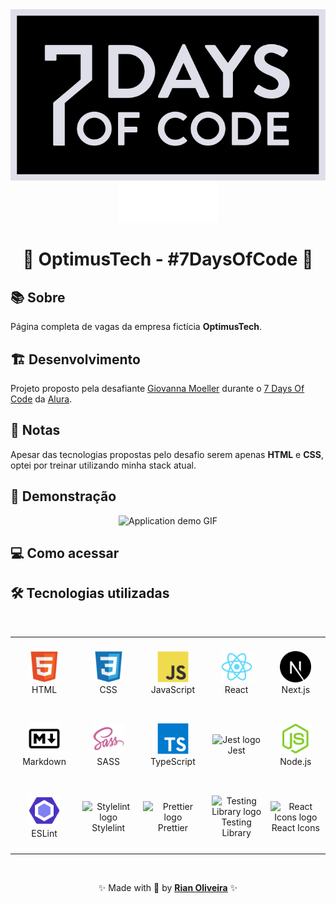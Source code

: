 <div align="center">
  <img src=".github/header.svg" alt="7 Days Of Code logo" />
  <br />
  <img src=".github/logo.png" alt="HTML and CSS logo" />
  <h1>🚀 OptimusTech - #7DaysOfCode 🚀</h1>
</div>

## 📚 Sobre

Página completa de vagas da empresa fictícia **OptimusTech**.

## 🏗️ Desenvolvimento

Projeto proposto pela desafiante [Giovanna Moeller](https://www.linkedin.com/in/giovannamoeller/?originalSubdomain=br) durante o [7 Days Of Code](https://7daysofcode.io/) da [Alura](https://www.alura.com.br/).

## 📝 Notas

Apesar das tecnologias propostas pelo desafio serem apenas **HTML** e **CSS**, optei por treinar utilizando minha stack atual.

## 🔎 Demonstração

<div align="center">
  <img src=".github/demo.gif" alt="Application demo GIF">
</div>

## 💻 Como acessar

<!-- Onde a sua aplicação está hospedada? -->

## 🛠️ Tecnologias utilizadas

<br>

<table align="center">
  <tbody>
    <tr>
      <td align="center" width="140" height="110">
        <img
          src="https://raw.githubusercontent.com/devicons/devicon/master/icons/html5/html5-original.svg"
          alt="HTML5 logo"
          title="HTML5"
          width="50"
        />
        <br>
        <span>HTML</span>
      </td>
      <td align="center" width="140" height="110">
        <img
          src="https://raw.githubusercontent.com/devicons/devicon/master/icons/css3/css3-original.svg"
          alt="CSS3 logo"
          title="CSS3"
          width="50"
        />
        <br>
        <span>CSS</span>
      </td>
      <td align="center" width="140" height="110">
        <img
          src="https://raw.githubusercontent.com/devicons/devicon/master/icons/javascript/javascript-original.svg"
          alt="JavaScript logo"
          title="JavaScript"
          width="50"
        />
        <br>
        <span>JavaScript</span>
      </td>
      <td align="center" width="140" height="110">
        <img
          src="https://raw.githubusercontent.com/devicons/devicon/master/icons/react/react-original.svg"
          alt="React logo"
          title="React"
          width="50"
        />
        <br>
        <span>React</span>
      </td>
      <td align="center" width="140" height="110">
        <img
          src="https://raw.githubusercontent.com/devicons/devicon/master/icons/nextjs/nextjs-original.svg"
          alt="Next.js logo"
          title="Next.js"
          width="50"
        />
        <br>
        <span>Next.js</span>
      </td>
    </tr>
    <tr>
      <td align="center" width="140" height="110">
        <img
          src="https://raw.githubusercontent.com/devicons/devicon/master/icons/markdown/markdown-original.svg"
          alt="Markdown logo"
          title="Markdown"
          width="50"
        />
        <br>
        <span>Markdown</span>
      </td>
      <td align="center" width="140" height="110">
        <img
          src="https://raw.githubusercontent.com/devicons/devicon/master/icons/sass/sass-original.svg"
          alt="SASS logo"
          title="SASS"
          width="50"
        />
        <br>
        <span>SASS</span>
      </td>
      <td align="center" width="140" height="110">
        <img
          src="https://raw.githubusercontent.com/devicons/devicon/master/icons/typescript/typescript-original.svg"
          alt="TypeScript logo"
          title="HTML5"
          width="50"
        />
        <br>
        <span>TypeScript</span>
      </td>
      <td align="center" width="140" height="110">
        <img
          src="https://seeklogo.com/images/J/jest-logo-F9901EBBF7-seeklogo.com.png"
          alt="Jest logo"
          title="Jest"
          width="50"
        />
        <br>
        <span>Jest</span>
      </td>
      <td align="center" width="140" height="110">
        <img
          src="https://raw.githubusercontent.com/devicons/devicon/master/icons/nodejs/nodejs-original.svg"
          alt="Node.js logo"
          title="Node.js"
          width="50"
        />
        <br>
        <span>Node.js</span>
      </td>
    </tr>
    <tr>
      <td align="center" width="140" height="110">
        <img
          src="https://raw.githubusercontent.com/devicons/devicon/master/icons/eslint/eslint-original.svg"
          alt="ESLint logo"
          title="ESLint"
          width="50"
        />
        <br>
        <span>ESLint</span>
      </td>
      <td align="center" width="140" height="110">
        <img
          src="https://seeklogo.com/images/S/stylelint-logo-631B4EAA36-seeklogo.com.png"
          alt="Stylelint logo"
          title="Stylelint"
          width="50"
        />
        <br>
        <span>Stylelint</span>
      </td>
      <td align="center" width="140" height="110">
        <img
          src="https://brandslogos.com/wp-content/uploads/images/prettier-logo.png"
          alt="Prettier logo"
          title="Prettier"
          width="50"
        />
        <br>
        <span>Prettier</span>
      </td>
      <td align="center" width="140" height="110">
        <img
          src="https://testing-library.com/img/octopus-128x128.png"
          alt="Testing Library logo"
          title="Testing Library"
          width="50"
        />
        <br>
        <span>Testing Library</span>
      </td>
      <td align="center" width="140" height="110">
        <img
          src="https://avatars.githubusercontent.com/u/39895671?s=280&v=4"
          alt="React Icons logo"
          title="React Icons"
          width="50"
        />
        <br>
        <span>React Icons</span>
      </td>
    </tr>
  </tbody>
</table>

<br>

<p align="center">✨ Made with 💙 by <a href="https://github.com/riandeoliveira"><strong>Rian Oliveira</strong></a> ✨</p>
